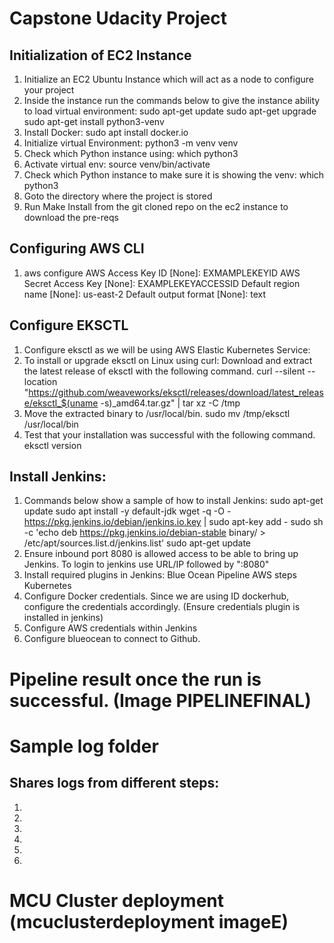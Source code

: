 # Capstone Udacity Project

## Initialization of EC2 Instance
1. Initialize an EC2 Ubuntu Instance which will act as a node to configure your project
2. Inside the instance run the commands below to give the instance ability to load virtual environment:
    sudo apt-get update
    sudo apt-get upgrade
    sudo apt-get install python3-venv
3. Install Docker:
    sudo apt install docker.io
4. Initialize virtual Environment: python3 -m venv venv  
5. Check which Python instance using: which python3
6. Activate virtual env: source venv/bin/activate
7. Check which Python instance to make sure it is showing the venv: which python3
8. Goto the directory where the project is stored
9. Run Make Install from the git cloned repo on the ec2 instance to download the pre-reqs


## Configuring AWS CLI
1. aws configure
    AWS Access Key ID [None]: EXMAMPLEKEYID
    AWS Secret Access Key [None]: EXAMPLEKEYACCESSID
    Default region name [None]: us-east-2
    Default output format [None]: text

## Configure EKSCTL
1.  Configure eksctl as we will be using AWS Elastic Kubernetes Service:
2. To install or upgrade eksctl on Linux using curl:
      Download and extract the latest release of eksctl with the following command.
      curl --silent --location "https://github.com/weaveworks/eksctl/releases/download/latest_release/eksctl_$(uname -s)_amd64.tar.gz" | tar xz -C /tmp
3. Move the extracted binary to /usr/local/bin.
      sudo mv /tmp/eksctl /usr/local/bin
4. Test that your installation was successful with the following command.
      eksctl version

## Install Jenkins:
1. Commands below show a sample of how to install Jenkins:
    sudo apt-get update
    sudo apt install -y default-jdk
    wget -q -O - https://pkg.jenkins.io/debian/jenkins.io.key | sudo apt-key add -
    sudo sh -c 'echo deb https://pkg.jenkins.io/debian-stable binary/ > /etc/apt/sources.list.d/jenkins.list'
    sudo apt-get update
2. Ensure inbound port 8080 is allowed access to be able to bring up Jenkins. To login to jenkins use URL/IP followed by ":8080"
3. Install required plugins in Jenkins:
    Blue Ocean
    Pipeline AWS steps
    Kubernetes
4. Configure Docker credentials. Since we are using ID dockerhub, configure the credentials accordingly. (Ensure credentials plugin is installed in jenkins)
5. Configure AWS credentials within Jenkins
6. Configure blueocean to connect to Github. 

# Pipeline result once the run is successful. (Image PIPELINEFINAL)

# Sample log folder 
## Shares logs from different steps:
 1. 
 2. 
 3.
 4. 
 5.
 6.
 
 
# MCU Cluster deployment (mcuclusterdeployment imageE)
